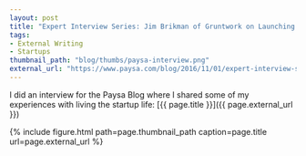 ```yaml
---
layout: post
title: "Expert Interview Series: Jim Brikman of Gruntwork on Launching a Startup"
tags:
- External Writing
- Startups
thumbnail_path: "blog/thumbs/paysa-interview.png"
external_url: "https://www.paysa.com/blog/2016/11/01/expert-interview-series-jim-brikman-of-gruntwork-on-launching-a-startup/"
---
```


I did an interview for the Paysa Blog where I shared some of my experiences with living the startup life:
[{{ page.title }}]({{ page.external_url }})

{% include figure.html path=page.thumbnail_path caption=page.title url=page.external_url %}

